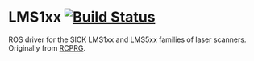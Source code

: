 LMS1xx [![Build Status](https://travis-ci.org/clearpathrobotics/LMS1xx.svg?branch=master)](https://travis-ci.org/clearpathrobotics/LMS1xx)
======

ROS driver for the SICK LMS1xx and LMS5xx families of laser scanners. Originally from [RCPRG](https://github.com/RCPRG-ros-pkg/RCPRG_laser_drivers).

